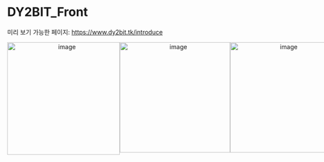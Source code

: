 # DY2BIT_Front
미리 보기 가능한 페이지: https://www.dy2bit.tk/introduce
<div style="display:flex; text-align:center;">
  <img style="display:inline-block;" width="260" alt="image" src="https://user-images.githubusercontent.com/39155520/166860600-d2812b6b-2121-4dad-a202-6207aeb36bb5.png">
  <img style="display:inline-block;" width="255" alt="image" src="https://user-images.githubusercontent.com/39155520/166860574-d1227cd7-39b5-4d12-a231-4ea38ab1ad7f.png">
    <img style="display:inline-block;" width="255" alt="image" src="https://user-images.githubusercontent.com/39155520/166860639-f30d85ef-6589-4fe4-b963-7a05a167f4d1.png">
  <img style="display:inline-block;" width="255" alt="image" src="https://user-images.githubusercontent.com/39155520/166860676-1c78ea1b-54f4-440c-90bf-9953240363e4.png">
</ div>

## 프론트 기획 스펙
### 0. 현재 가격 정보
- 현재 김프 가격, 업비트 현재가, 바이낸스 현재가, 환율을 확인할 수 있습니다.
### 1. 거래
- 목표 김프가, 주문 수량, 시크릿 키를 입력하여 서버에 요청하면 예약 주문이 생성됩니다.
- 목표 김프가, 미체결 잔고 수량, 시크릿 키를 입력하여 서버에 요청하면 생성된 예약 주문을 수정할 수 있습니다.
### 2. 현재 잔고 조회
- 업비트와 바이낸스의 현재 주문 가능한 금액, 포지션이 잡혀있는 BTC 정보를 확인할 수 있습니다.
### 3. 히스토리
- 일종의 어드민 기능으로 거래가 완료된 주문들을 확인할 수 있고 확인이 완료된 내역은 삭제할 수 있습니다.
### 4. 데일리 가격 트래킹
- 하루 단위로 김프 최소값, 최대값과 해당 시각을 확인할 수 있습니다.
### 5. 오류 검출
- 서버에서 오류가 발생되면 거래가 멈추게 되고 어플리케이션에서 오류를 확인하여 거래를 활성화 할 수 있습니다.

## 주의해야 할 로직 처리
- 조건에 맞는 김프가가 왔을 때 예약 물량을 한번에 거래하지 않고 0.03비트씩 주문 하도록 함.(한번에 호가에 쌓인 물량을 다 긁으면 수익이 줄어들기 때문에 0.03비트씩 거래함)
- 주문 가능 수량은 10프로 증거금을 계산하여 처리함(10프로 증거금은 안전한 거래를 위한 보험용)
- 여러 예약 주문의 목표가에 동시에 도달시에는 가장 가장 오래전에 만들어진 주문을 기준으로 처리함.(동시 처리X)
- 주문 오류가 발생하면 더이상 거래가 이루어지지 않도록 해야함.

## 추가 스펙
- PWA 구현
- 모바일로 웹앱 구현

## 기술스택
- Next.js
- TypeScript
- Redux Toolkit
- RTK Query
- Emotion

## 배포전략
- Server: AWS EC2
- Front: AWS Amplify
